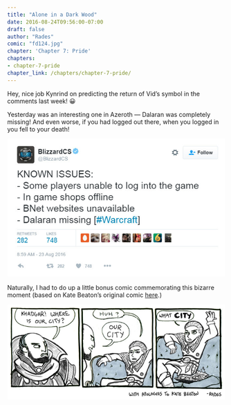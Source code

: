 ```yaml
---
title: "Alone in a Dark Wood"
date: 2016-08-24T09:56:00-07:00
draft: false
author: "Rades"
comic: "fd124.jpg"
chapter: 'Chapter 7: Pride'
chapters:
- chapter-7-pride
chapter_link: /chapters/chapter-7-pride/
---
```


Hey, nice job Kynrind on predicting the return of Vid’s symbol in the comments last week!  😀


Yesterday was an interesting one in Azeroth — Dalaran was completely missing! And even worse, if you had logged out there, when you logged in you fell to your death!


![](/images/post-images/tumblr_oce6djnqwK1rppv8po1_1280.jpg)


Naturally, I had to do up a little bonus comic commemorating this bizarre moment (based on Kate Beaton’s original comic [here](http://www.harkavagrant.com/?id=259).)


![](/images/post-images/khadgar-what-city.jpg)

